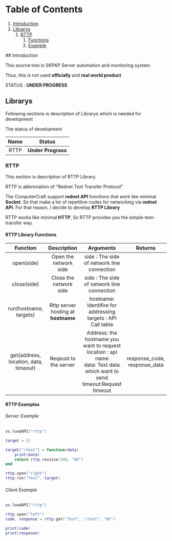 # Table of Contents
1. [Introduction](#Introduction) 
2. [Librarys](#Librarys)
    1. [RTTP](#RTTP)
         1. [Functions](#RTTP-Library-Functions)
         2. [Example](#RTTP-Examples)
<a name="Introduction"/>
## Introduction 

This source tree is SKPKP Server automation and monitoring system.

Thus, this is not used **officially** and **real world product**

STATUS : **UNDER PROGRESS**
 <a name="Librarys"/>
 
## Librarys

Following sections is description of Librarys which is needed for development

The status of development

|Name   |       Status   |
|:-----:|:-----------------:|
| RTTP  | **Under Prograss**|

<a name="RTTP"/>

### RTTP

This section is description of RTTP Library.

RTTP is abbreviation of "Rednet Text Transfer Protocol" 

The ComputerCraft support **rednet API** functions that work like minimal **Socket**. So that make a lot of repetitive codes for networking via **rednet API**. For that reason, I decide to develop **RTTP Library**

RTTP works like minimal **HTTP**, So RTTP provides you the simple-text-transfer way.

<a name="RTTP-Library-Functions"/>

#### RTTP Library Functions 

|Function           |   Description        |                Arguments              |                      Returns    |
|:-----------------:|:--------------------:|:-------------------------------------:|:-------------------------------:|
| open(side)            |Open the network side | side : The side of network line connection |                                 |
| close(side)           | Close the network side| side : The side of network line connection |                                 |
| run(hostname, targets)|  Rttp server hosting at **hostname** | hostname: Identifire for addressing<br>targets : API Call table    |  |
| get(address, location, data, timeout)| Reqeust to the server  | Address: the hostname you want to request <br> location : api name<br> data: Text data which want to send<br>timeout:Request timeout | response_code, response_data|                           

<a name="RTTP-Examples"/>

#### RTTP Examples  

###### Server Example

```lua
os.loadAPI("rttp")

target = {}

target["/test"] = function(data)
    print(data)
    return rttp.receive(200, "OK")
end

rttp.open("right")
rttp.run("Test", target)
```

###### Client Example
```lua
os.loadAPI("rttp")

rttp.open("left")
code, response = rttp.get("Test", "/test", "HI")

print(code)
print(response)
```
